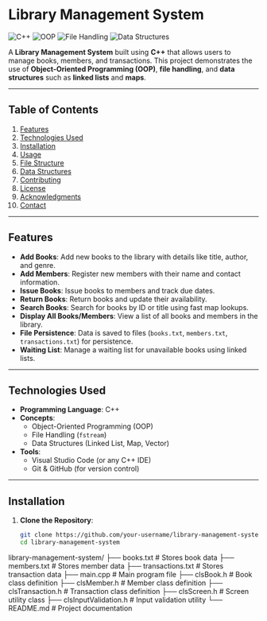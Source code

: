 # Library Management System

![C++](https://img.shields.io/badge/C++-Programming-blue)
![OOP](https://img.shields.io/badge/OOP-Object%20Oriented%20Programming-green)
![File Handling](https://img.shields.io/badge/File%20Handling-File%20I%2FO-orange)
![Data Structures](https://img.shields.io/badge/Data%20Structures-Linked%20List%20%26%20Map-yellow)

A **Library Management System** built using **C++** that allows users to manage books, members, and transactions. This project demonstrates the use of **Object-Oriented Programming (OOP)**, **file handling**, and **data structures** such as **linked lists** and **maps**.

---

## Table of Contents

1. [Features](#features)
2. [Technologies Used](#technologies-used)
3. [Installation](#installation)
4. [Usage](#usage)
5. [File Structure](#file-structure)
6. [Data Structures](#data-structures)
7. [Contributing](#contributing)
8. [License](#license)
9. [Acknowledgments](#acknowledgments)
10. [Contact](#contact)

---

## Features

- **Add Books**: Add new books to the library with details like title, author, and genre.
- **Add Members**: Register new members with their name and contact information.
- **Issue Books**: Issue books to members and track due dates.
- **Return Books**: Return books and update their availability.
- **Search Books**: Search for books by ID or title using fast map lookups.
- **Display All Books/Members**: View a list of all books and members in the library.
- **File Persistence**: Data is saved to files (`books.txt`, `members.txt`, `transactions.txt`) for persistence.
- **Waiting List**: Manage a waiting list for unavailable books using linked lists.

---

## Technologies Used

- **Programming Language**: C++
- **Concepts**:
  - Object-Oriented Programming (OOP)
  - File Handling (`fstream`)
  - Data Structures (Linked List, Map, Vector)
- **Tools**:
  - Visual Studio Code (or any C++ IDE)
  - Git & GitHub (for version control)

---

## Installation

1. **Clone the Repository**:
   ```bash
   git clone https://github.com/your-username/library-management-system.git
   cd library-management-system

library-management-system/
├── books.txt                # Stores book data
├── members.txt              # Stores member data
├── transactions.txt         # Stores transaction data
├── main.cpp                 # Main program file
├── clsBook.h                # Book class definition
├── clsMember.h              # Member class definition
├── clsTransaction.h         # Transaction class definition
├── clsScreen.h              # Screen utility class
├── clsInputValidation.h     # Input validation utility
└── README.md                # Project documentation
   
